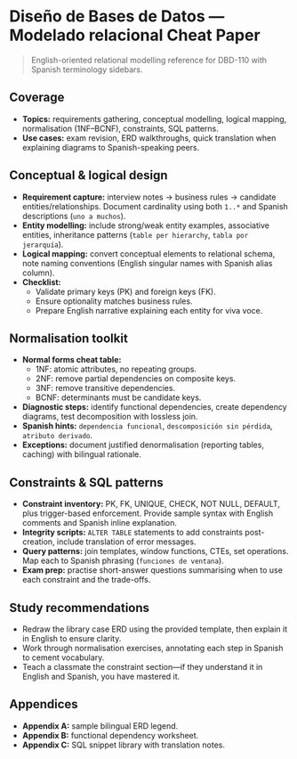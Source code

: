 # Diseño de Bases de Datos — Modelado relacional Cheat Paper

> English-oriented relational modelling reference for DBD-110 with Spanish terminology sidebars.

## Coverage
- **Topics:** requirements gathering, conceptual modelling, logical mapping, normalisation (1NF–BCNF), constraints, SQL patterns.
- **Use cases:** exam revision, ERD walkthroughs, quick translation when explaining diagrams to Spanish-speaking peers.

## Conceptual & logical design
- **Requirement capture:** interview notes → business rules → candidate entities/relationships. Document cardinality using both `1..*` and Spanish descriptions (`uno a muchos`).
- **Entity modelling:** include strong/weak entity examples, associative entities, inheritance patterns (`table per hierarchy`, `tabla por jerarquía`).
- **Logical mapping:** convert conceptual elements to relational schema, note naming conventions (English singular names with Spanish alias column).
- **Checklist:**
  - Validate primary keys (PK) and foreign keys (FK).
  - Ensure optionality matches business rules.
  - Prepare English narrative explaining each entity for viva voce.

## Normalisation toolkit
- **Normal forms cheat table:**
  - 1NF: atomic attributes, no repeating groups.
  - 2NF: remove partial dependencies on composite keys.
  - 3NF: remove transitive dependencies.
  - BCNF: determinants must be candidate keys.
- **Diagnostic steps:** identify functional dependencies, create dependency diagrams, test decomposition with lossless join.
- **Spanish hints:** `dependencia funcional`, `descomposición sin pérdida`, `atributo derivado`.
- **Exceptions:** document justified denormalisation (reporting tables, caching) with bilingual rationale.

## Constraints & SQL patterns
- **Constraint inventory:** PK, FK, UNIQUE, CHECK, NOT NULL, DEFAULT, plus trigger-based enforcement. Provide sample syntax with English comments and Spanish inline explanation.
- **Integrity scripts:** `ALTER TABLE` statements to add constraints post-creation, include translation of error messages.
- **Query patterns:** join templates, window functions, CTEs, set operations. Map each to Spanish phrasing (`funciones de ventana`).
- **Exam prep:** practise short-answer questions summarising when to use each constraint and the trade-offs.

## Study recommendations
- Redraw the library case ERD using the provided template, then explain it in English to ensure clarity.
- Work through normalisation exercises, annotating each step in Spanish to cement vocabulary.
- Teach a classmate the constraint section—if they understand it in English and Spanish, you have mastered it.

## Appendices
- **Appendix A:** sample bilingual ERD legend.
- **Appendix B:** functional dependency worksheet.
- **Appendix C:** SQL snippet library with translation notes.
